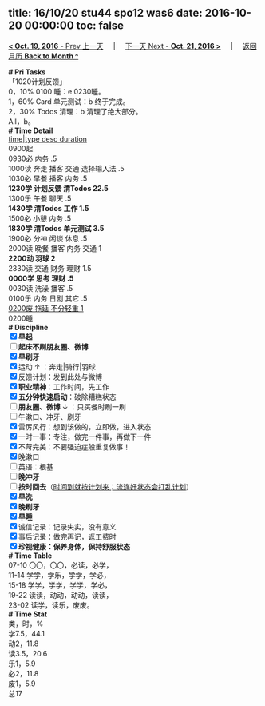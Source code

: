 title: 16/10/20 stu44 spo12 was6
date: 2016-10-20 00:00:00
toc: false
---
[**< Oct. 19, 2016** - Prev 上一天](/lifelogs/2016/10/d19.html) &nbsp; &nbsp; | &nbsp; &nbsp; [下一天 Next - **Oct. 21, 2016 >**](/lifelogs/2016/10/d21.html) &nbsp; &nbsp; |  &nbsp; &nbsp; [返回月历 **Back to Month ^**](/lifelogs/2016/10/index.html)
<br/><div><b># Pri Tasks</b></div><div>「1020计划反馈」</div><div>0，10% 0100 睡：e 0230睡。</div><div>1，60% Card 单元测试：b 终于完成。</div><div>2，30% Todos 清理：b 清理了绝大部分。</div><div>All，b。</div><div><b># Time Detail</b></div><div><u>time|type desc duration</u></div><div>0900起</div><div>0930必 内务 .5</div><div>1000读 奔走 播客 交通 选择输入法 .5</div><div>1030必 早餐 播客 内务 .5</div><div><b>1230学 计划反馈 清Todos 2</b><b>2.5</b></div><div>1300乐 午餐 聊天 .5</div><div><b>1430学 清Todos 工作 1.5</b></div><div>1500必 小憩 内务 .5</div><div><b>1830学 清Todos 单元测试 3.5</b></div><div>1900必 分神 闲谈 休息 .5</div><div>2000读 晚餐 播客 内务 交通 1</div><div><b>2200动 羽球 2</b></div><div>2330读 交通 财务 理财 1.5</div><div><b>0000学 思考 理财 .5</b></div><div>0030读 洗澡 播客 .5</div><div>0100乐 内务 日剧 其它 .5</div><div><u>0200废 拖延 不分轻重 1</u></div><div>0200睡</div><div><b># Discipline</b></div><div><b><input checked="true" type="checkbox"/></b><b>早起</b></div><div><input type="checkbox"/><b>起床不刷</b><b>朋友圈、微博</b></div><div><input checked="true" type="checkbox"/><b>早刷牙</b></div><div><input checked="true" type="checkbox"/>运动 ↑ ：奔走|骑行|羽球</div><div><input checked="true" type="checkbox"/>反馈计划：发到此处与微博</div><div><input checked="true" type="checkbox"/><b>职业精神</b>：工作时间，先工作</div><div><input checked="true" type="checkbox"/><b>五分钟快速启动</b>：破除糟糕状态</div><div><input type="checkbox"/><b>朋友圈、微博</b> ↓ ：只买餐时刷一刷</div><div><input type="checkbox"/>午漱口、冲牙、刷牙</div><div><input checked="true" type="checkbox"/>雷厉风行：想到该做的，立即做，进入状态</div><div><input checked="true" type="checkbox"/>一时一事：专注，做完一件事，再做下一件</div><div><input checked="true" type="checkbox"/>不苛完美：不要强迫症般重复做事！</div><div><input checked="true" type="checkbox"/>晚漱口</div><div><input type="checkbox"/>英语：根基</div><div><b><input type="checkbox"/></b><b>晚冲牙</b></div><div><u><input type="checkbox"/></u><b>按时回去</b>（<u>时间到就按计划来；流连好状态会打乱计划</u>）</div><div><input checked="true" type="checkbox"/><b>早洗</b></div><div><b><input checked="true" type="checkbox"/></b><b>晚刷牙</b></div><div><input checked="true" type="checkbox"/><b>早睡</b></div><div><input checked="true" type="checkbox"/>诚信记录：记录失实，没有意义</div><div><input checked="true" type="checkbox"/>事后记录：做完再记，返工费时</div><div><b><input checked="true" type="checkbox"/></b><b>珍视健康：保养身体，保持舒服状态</b></div><div><b># Time Table</b></div><div>07-10 〇〇，〇〇，必读，必学，</div><div>11-14 学学，学乐，学学，学必，</div><div>15-18 学学，学学，学学，学必，</div><div>19-22 读读，动动，动动，读读，</div><div>23-02 读学，读乐，废废。</div><div><b># Time Stat</b></div><div>类，时，%</div><div>学7.5，44.1</div><div>动2，11.8</div><div>读3.5，20.6</div><div>乐1，5.9</div><div>必2，11.8</div><div>废1，5.9</div><div>总17</div>
